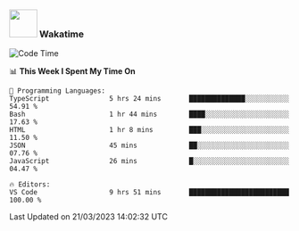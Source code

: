 ### <img src="https://media.giphy.com/media/VgCDAzcKvsR6OM0uWg/giphy.gif" width="50"> Wakatime

  <!--START_SECTION:waka-->
![Code Time](http://img.shields.io/badge/Code%20Time-1%2C323%20hrs%2050%20mins-blue)

📊 **This Week I Spent My Time On** 

```text
💬 Programming Languages: 
TypeScript               5 hrs 24 mins       ██████████████░░░░░░░░░░░   54.91 % 
Bash                     1 hr 44 mins        ████░░░░░░░░░░░░░░░░░░░░░   17.63 % 
HTML                     1 hr 8 mins         ███░░░░░░░░░░░░░░░░░░░░░░   11.50 % 
JSON                     45 mins             ██░░░░░░░░░░░░░░░░░░░░░░░   07.76 % 
JavaScript               26 mins             █░░░░░░░░░░░░░░░░░░░░░░░░   04.47 % 

🔥 Editors: 
VS Code                  9 hrs 51 mins       █████████████████████████   100.00 % 
```


 Last Updated on 21/03/2023 14:02:32 UTC
<!--END_SECTION:waka-->
